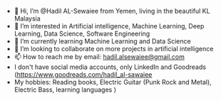 - 👋 Hi, I’m @Hadil AL-Sewaiee from Yemen, living in the beautiful KL Malaysia
- 👀 I’m interested in Artificial intelligence, Machine Learning, Deep Learning, Data Science, Software Engineering
- 🌱 I’m currently learning Machine Learning and Data Science
- 💞️ I’m looking to collaborate on more projects in artificial intelligence
- 📫 How to reach me by email: hadil.alsewaiee@gmail.com
- I don't have social media accounts, only LinkedIn and Goodreads (https://www.goodreads.com/hadil_al-sawaiee
- My hobbies: Reading books, Electric Guitar (Punk Rock and Metal), Electric Bass, learning languages
)

<!---
hadil-alsewaiee/hadil-alsewaiee is a ✨ special ✨ repository because its `README.md` (this file) appears on your GitHub profile.
You can click the Preview link to take a look at your changes.
--->
